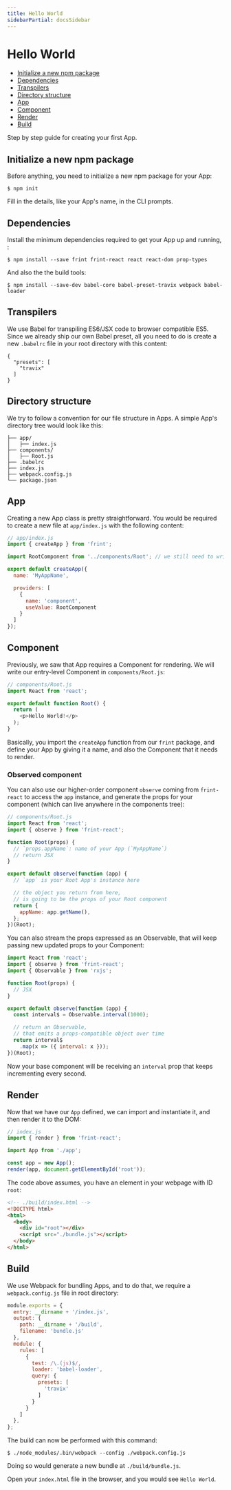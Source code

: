 ```yaml
---
title: Hello World
sidebarPartial: docsSidebar
---
```


# Hello World

<!-- MarkdownTOC depth=1 autolink=true bracket=round -->

- [Initialize a new npm package](#initialize-a-new-npm-package)
- [Dependencies](#dependencies)
- [Transpilers](#transpilers)
- [Directory structure](#directory-structure)
- [App](#app)
- [Component](#component)
- [Render](#render)
- [Build](#build)

<!-- /MarkdownTOC -->

Step by step guide for creating your first App.

## Initialize a new npm package

Before anything, you need to initialize a new npm package for your App:

```
$ npm init
```

Fill in the details, like your App's name, in the CLI prompts.

## Dependencies

Install the minimum dependencies required to get your App up and running, :

```
$ npm install --save frint frint-react react react-dom prop-types
```

And also the the build tools:

```
$ npm install --save-dev babel-core babel-preset-travix webpack babel-loader
```

## Transpilers

We use Babel for transpiling ES6/JSX code to browser compatible ES5. Since we already ship our own Babel preset, all you need to do is create a new `.babelrc` file in your root directory with this content:

```
{
  "presets": [
    "travix"
  ]
}
```

## Directory structure

We try to follow a convention for our file structure in Apps. A simple App's directory tree would look like this:

```
├── app/
│   ├── index.js
├── components/
│   ├── Root.js
├── .babelrc
├── index.js
├── webpack.config.js
└── package.json
```

## App

Creating a new App class is pretty straightforward. You would be required to create a new file at `app/index.js` with the following content:

```js
// app/index.js
import { createApp } from 'frint';

import RootComponent from '../components/Root'; // we still need to write this file

export default createApp({
  name: 'MyAppName',

  providers: [
    {
      name: 'component',
      useValue: RootComponent
    }
  ]
});
```

## Component

Previously, we saw that App requires a Component for rendering. We will write our entry-level Component in `components/Root.js`:

```js
// components/Root.js
import React from 'react';

export default function Root() {
  return (
    <p>Hello World!</p>
  );
}
```

Basically, you import the `createApp` function from our `frint` package, and define your App by giving it a name, and also the Component that it needs to render.

### Observed component

You can also use our higher-order component `observe` coming from `frint-react` to access the `app` instance, and generate the props for your component (which can live anywhere in the components tree):

```js
// components/Root.js
import React from 'react';
import { observe } from 'frint-react';

function Root(props) {
  // `props.appName`: name of your App (`MyAppName`)
  // return JSX
}

export default observe(function (app) {
  // `app` is your Root App's instance here

  // the object you return from here,
  // is going to be the props of your Root component
  return {
    appName: app.getName(),
  };
})(Root);
```

You can also stream the props expressed as an Observable, that will keep passing new updated props to your Component:

```js
import React from 'react';
import { observe } from 'frint-react';
import { Observable } from 'rxjs';

function Root(props) {
  // JSX
}

export default observe(function (app) {
  const interval$ = Observable.interval(1000);

  // return an Observable,
  // that emits a props-compatible object over time
  return interval$
    .map(x => ({ interval: x }));
})(Root);
```

Now your base component will be receiving an `interval` prop that keeps incrementing every second.

## Render

Now that we have our `App` defined, we can import and instantiate it, and then render it to the DOM:

```js
// index.js
import { render } from 'frint-react';

import App from './app';

const app = new App();
render(app, document.getElementById('root'));
```

The code above assumes, you have an element in your webpage with ID `root`:

```html
<!-- ./build/index.html -->
<!DOCTYPE html>
<html>
  <body>
    <div id="root"></div>
    <script src="./bundle.js"></script>
  </body>
</html>
```

## Build

We use Webpack for bundling Apps, and to do that, we require a `webpack.config.js` file in root directory:

```js
module.exports = {
  entry: __dirname + '/index.js',
  output: {
    path: __dirname + '/build',
    filename: 'bundle.js'
  },
  module: {
    rules: [
      {
        test: /\.(js)$/,
        loader: 'babel-loader',
        query: {
          presets: [
            'travix'
          ]
        }
      }
    ]
  },
};
```

The build can now be performed with this command:

```
$ ./node_modules/.bin/webpack --config ./webpack.config.js
```

Doing so would generate a new bundle at `./build/bundle.js`.

Open your `index.html` file in the browser, and you would see `Hello World`.

